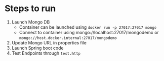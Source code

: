 # Steps to run

1. Launch Mongo DB
   - Container can be launched using `docker run -p 27017:27017 mongo`
   - Connect to container using mongo://localhost:27017/mongodemo or `mongo://host.docker.internal:27017/mongodemo`
2. Update Mongo URL in properties file
3. Launch Spring boot code
4. Test Endpoints through `test.http`
